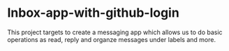# Inbox-app-with-github-login
This project targets to create a messaging app which allows us to do basic operations as read, reply and organze messages under labels and more.
